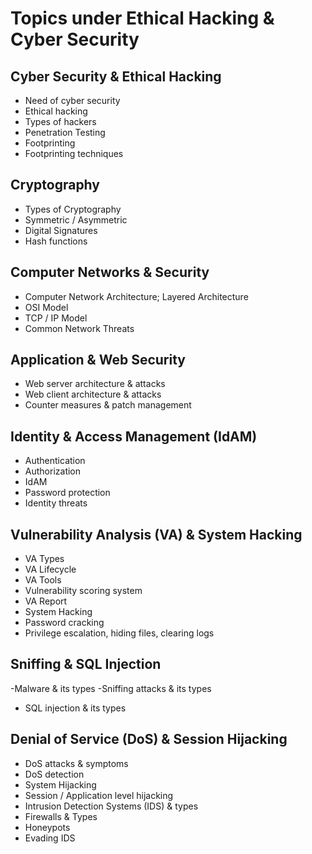 # **Topics under Ethical Hacking & Cyber Security**
## **Cyber Security & Ethical Hacking**
- Need of cyber security
- Ethical hacking
- Types of hackers
- Penetration Testing
- Footprinting
- Footprinting techniques
## **Cryptography**
- Types of Cryptography
- Symmetric / Asymmetric
- Digital Signatures
- Hash functions
## **Computer Networks & Security**
- Computer Network Architecture; Layered Architecture
- OSI Model
- TCP / IP Model
- Common Network Threats
## **Application & Web Security**
- Web server architecture & attacks
- Web client architecture & attacks
- Counter measures & patch management
## **Identity & Access Management (IdAM)**
- Authentication
- Authorization
- IdAM
- Password protection
- Identity threats
## **Vulnerability Analysis (VA) & System Hacking**
- VA Types
- VA Lifecycle
- VA Tools
- Vulnerability scoring system
- VA Report
- System Hacking
- Password cracking
- Privilege escalation, hiding files, clearing logs
## **Sniffing & SQL Injection**
-Malware & its types
-Sniffing attacks & its types
- SQL injection & its types
## **Denial of Service (DoS) & Session Hijacking**
- DoS attacks & symptoms
- DoS detection
- System Hijacking
- Session / Application level hijacking
- Intrusion Detection Systems (IDS) & types
- Firewalls & Types
- Honeypots
- Evading IDS